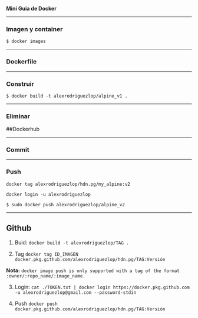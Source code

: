 **Mini Guia de Docker**


---
### Imagen y container

`$ docker images`

---
### Dockerfile


---
### Construir

`$ docker build -t alexrodriguezlop/alpine_v1 .`


---
### Eliminar



##Dockerhub

---
### Commit


---
### Push 
`docker tag alexrodriguezlop/hdn.pg/my_alpine:v2`

`docker login -u alexrodriguezlop`

`$ sudo docker push alexrodriguezlop/alpine_v2`

---
## Github

1. Buid:
`docker build -t alexrodriguezlop/TAG .`

2. Tag
`docker tag ID_IMAGEN docker.pkg.github.com/alexrodriguezlop/hdn.pg/TAG:Versión`

**Nota:** `docker image push is only supported with a tag of the format :owner/:repo_name/:image_name.`

3. Login:
`cat ./TOKEN.txt | docker login https://docker.pkg.github.com -u alexrodriguezlop@gmail.com --password-stdin`

4. Push 
`docker push docker.pkg.github.com/alexrodriguezlop/hdn.pg/TAG:Versión`

